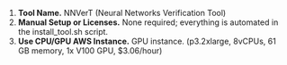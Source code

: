 1. **Tool Name.** NNVerT (Neural Networks Verification Tool)
2. **Manual Setup or Licenses.** None required; everything is automated in the install_tool.sh script.
3. **Use CPU/GPU AWS Instance.** GPU instance. (p3.2xlarge, 8vCPUs, 61 GB memory, 1x V100 GPU, $3.06/hour)
